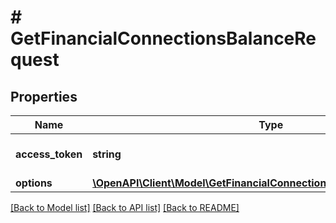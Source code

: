 # # GetFinancialConnectionsBalanceRequest

## Properties

Name | Type | Description | Notes
------------ | ------------- | ------------- | -------------
**access_token** | **string** | Access token for authentication |
**options** | [**\OpenAPI\Client\Model\GetFinancialConnectionsBalanceRequestOptions**](GetFinancialConnectionsBalanceRequestOptions.md) |  | [optional]

[[Back to Model list]](../../README.md#models) [[Back to API list]](../../README.md#endpoints) [[Back to README]](../../README.md)
